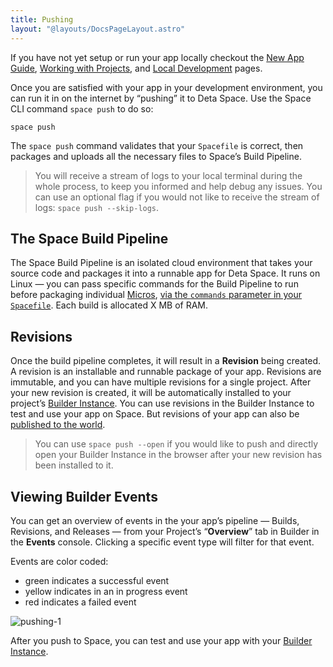 ```yaml
---
title: Pushing
layout: "@layouts/DocsPageLayout.astro"
---
```


If you have not yet setup or run your app locally checkout the [New App Guide](/docs/en/build/new-apps), [Working with Projects](/docs/en/build/fundamentals/development/projects), and [Local Development](/docs/en/build/fundamentals/development/local-development) pages.

Once you are satisfied with your app in your development environment, you can run it in on the internet by “pushing” it to Deta Space. Use the Space CLI command `space push` to do so:

```
space push
```

The `space push` command validates that your `Spacefile` is correct, then packages and uploads all the necessary files to Space’s Build Pipeline.

> You will receive a stream of logs to your local terminal during the whole process, to keep you informed and help debug any issues. You can use an optional flag if you would not like to receive the stream of logs: `space push --skip-logs`.

## The Space Build Pipeline

The Space Build Pipeline is an isolated cloud environment that takes your source code and packages it into a runnable app for Deta Space. It runs on Linux — you can pass specific commands for the Build Pipeline to run before packaging individual [Micros](/docs/en/build/fundamentals/the-space-runtime/micros), [via the `commands` parameter in your `Spacefile`](/docs/en/build/reference/spacefile#commands). Each build is allocated X MB of RAM.

## Revisions

Once the build pipeline completes, it will result in a **Revision** being created. A revision is an installable and runnable package of your app. Revisions are immutable, and you can have multiple revisions for a single project. After your new revision is created, it will be automatically installed to your project’s [Builder Instance](/docs/en/build/fundamentals/development/builder-instance). You can use revisions in the Builder Instance to test and use your app on Space. But revisions of your app can also be [published to the world](/docs/en/publish/intro).

> You can use `space push --open` if you would like to push and directly open your Builder Instance in the browser after your new revision has been installed to it.

## Viewing Builder Events

You can get an overview of events in the your app’s pipeline — Builds, Revisions, and Releases — from your Project’s “**Overview**” tab in Builder in the **Events** console. Clicking a specific event type will filter for that event.

Events are color coded:
- green indicates a successful event
- yellow indicates in an in progress event
- red indicates a failed event

![pushing-1](/docs_assets/build/pushing-1.png)

After you push to Space, you can test and use your app with your [Builder Instance](/docs/en/build/fundamentals/development/builder-instance).